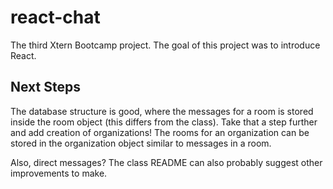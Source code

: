 react-chat
==========

The third Xtern Bootcamp project.
The goal of this project was to introduce React.

Next Steps
----------

The database structure is good, where the messages for a room is stored inside the room object (this differs from the class).
Take that a step further and add creation of organizations!
The rooms for an organization can be stored in the organization object similar to messages in a room.

Also, direct messages?
The class README can also probably suggest other improvements to make.